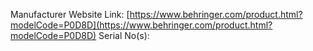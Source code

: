 Manufacturer Website Link: [https://www.behringer.com/product.html?modelCode=P0D8D](https://www.behringer.com/product.html?modelCode=P0D8D)
Serial No(s):


